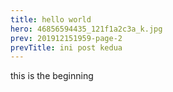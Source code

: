 ```yaml
---
title: hello world
hero: 46856594435_121f1a2c3a_k.jpg
prev: 201912151959-page-2
prevTitle: ini post kedua
---
```

this is the beginning
    